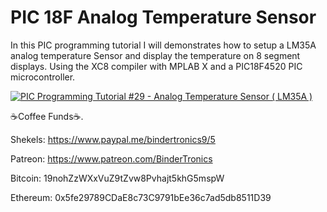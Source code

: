 # **PIC 18F Analog Temperature Sensor**

In this PIC programming tutorial I will demonstrates how to setup a LM35A analog temperature Sensor and display the temperature on 8 segment displays. Using the XC8 compiler with MPLAB X and a PIC18F4520 PIC microcontroller.

[![PIC Programming Tutorial #29 - Analog Temperature Sensor ( LM35A )](https://img.youtube.com/vi/x1iefoYgEtU/0.jpg)](https://www.youtube.com/watch?v=x1iefoYgEtU "PIC Programming Tutorial #29 - Analog Temperature Sensor ( LM35A )")

☕Coffee Funds☕.

Shekels: 
https://www.paypal.me/bindertronics9/5

Patreon:
https://www.patreon.com/BinderTronics

Bitcoin: 
19nohZzWXxVuZ9tZvw8Pvhajt5khG5mspW

Ethereum: 
0x5fe29789CDaE8c73C9791bEe36c7ad5db8511D39

